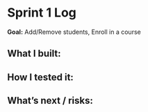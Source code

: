 # Sprint 1 Log
**Goal:** Add/Remove students, Enroll in a course

**What I built:** 
- 

**How I tested it:** 
- 

**What’s next / risks:** 
- 
